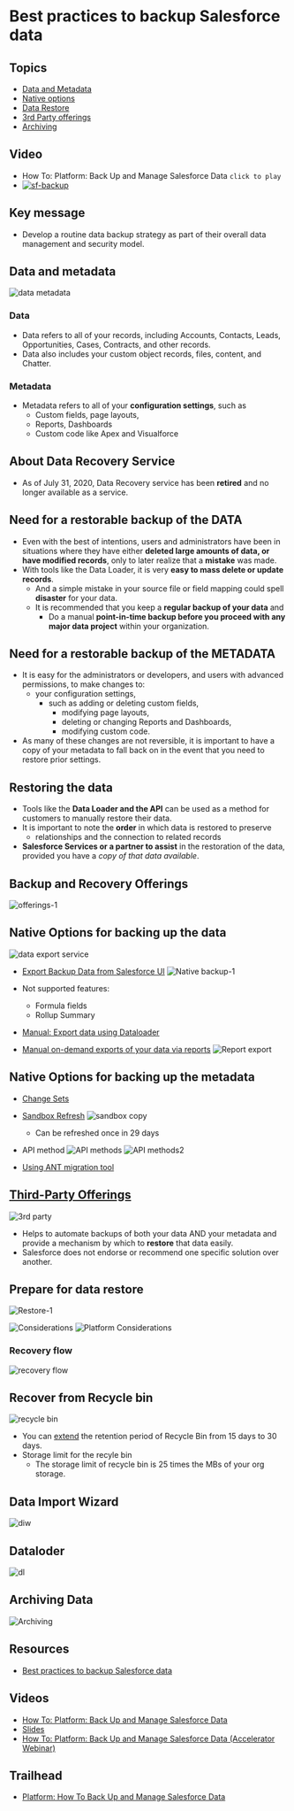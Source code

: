 # Best practices to backup Salesforce data


## Topics
- [Data and Metadata](#dmd)
- [Native options](#native)
- [Data Restore](#restore)
- [3rd Party offerings ](#3p)
- [Archiving](#archiving)

## Video 
- How To: Platform: Back Up and Manage Salesforce Data ```click to play```
- [![sf-backup](img/sf-backup-1.png)](https://salesforce.vidyard.com/watch/epvXNRWrrPHtto735nS2rh?)

## Key message
- Develop a routine data backup strategy as part of their overall data management and security model.  

<a name='dmd'></a>

## Data and metadata

![data metadata](img/data-metadata-1.png)

### Data
- Data refers to all of your records, including Accounts, Contacts, Leads, Opportunities, Cases, Contracts, and other records. 
- Data also includes your custom object records, files, content, and Chatter.

### Metadata
- Metadata refers to all of your **configuration settings**, such as 
    - Custom fields, page layouts, 
    - Reports, Dashboards 
    - Custom code like Apex and Visualforce


## About Data Recovery Service
- As of July 31, 2020, Data Recovery service has been **retired** and no longer available as a service. 


## Need for a restorable backup of the DATA
- Even with the best of intentions, users and administrators have been in situations where they have either **deleted large amounts of data, or have modified records**, only to later realize that a **mistake** was made. 
- With tools like the Data Loader, it is very **easy to mass delete or update records**. 
    - And a simple mistake in your source file or field mapping could spell **disaster** for your data. 
    - It is recommended that you keep a **regular backup of your data** and 
        - Do a manual **point-in-time backup before you proceed with any major data project** within your organization.

## Need for a restorable backup of the METADATA
- It is easy for the administrators or developers, and users with advanced permissions, to make changes to:
    -  your configuration settings, 
        - such as adding or deleting custom fields, 
            - modifying page layouts, 
            - deleting or changing Reports and Dashboards, 
            - modifying custom code. 
- As many of these changes are not reversible, it is important to have a copy of your metadata to fall back on in the event that you need to restore prior settings.


## Restoring the data
- Tools like the **Data Loader and the API** can be used  as a method for customers to manually restore their data.
- It is important to note the **order** in which data is restored to preserve
    - relationships and the connection to related records 
- **Salesforce Services or a partner to assist**  in the restoration of the data, provided you  have a *copy of that data available*.




## Backup and Recovery Offerings
![offerings-1](img/backup-options-1.png)

<a name='native'></a>
## Native Options for backing up the data
![data export service](img/dataExport-service-1.png)
- [Export Backup Data from Salesforce UI](https://help.salesforce.com/articleView?id=sf.admin_exportdata.htm&type=5)
![Native backup-1](img/dataexport-1.gif)
- Not supported features:
    - Formula fields
    - Rollup Summary

- [Manual: Export data using Dataloader](https://help.salesforce.com/articleView?id=sf.exporting_data.htm&type=5)
- [Manual on-demand exports of your data via reports](https://help.salesforce.com/articleView?id=sf.reports_export.htm&type=5)
![Report export](img/reportExport-1.png)

## Native Options for backing up the metadata
- [Change Sets](https://help.salesforce.com/articleView?id=changesets.htm&type=5)
- [Sandbox Refresh](https://help.salesforce.com/articleView?id=data_sandbox_create.htm&type=5)
![sandbox copy](img/fullcopy-sbx-copy.png)
    - Can be refreshed once in 29 days

- API method
![API methods](img/api-method-1.png)
![API methods2](img/api-method-2.png)



- [Using ANT migration tool](https://developer.salesforce.com/docs/atlas.en-us.daas.meta/daas/forcemigrationtool_install.htm)

<a name='3p'></a>
## [Third-Party Offerings](https://appexchange.salesforce.com/appxSearchKeywordResults?keywords=backup&searchType=simpleSearch)
![3rd party](img/3rd-party-1.png)
- Helps to automate backups of both your data AND your metadata and provide a mechanism by which to **restore** that data easily.
- Salesforce does not endorse or recommend one specific solution over another.


<a name='restore'></a>

## Prepare for data restore
![Restore-1](img/restore-1.png)

![Considerations](img/considerations-1.png)
![Platform Considerations](img/platform-considerations-1.png)
### Recovery flow
![recovery flow](img/recovery-flow-1.png)

## Recover from Recycle bin
![recycle bin](img/recycle-bin-1.png)
- You can [extend](https://help.salesforce.com/articleView?id=000336103&type=1&mode=1) the retention period of Recycle Bin from 15 days to 30 days.
- Storage limit for the recyle bin
    - The storage limit of recycle bin is 25 times the MBs of your  org storage. 

## Data Import Wizard

![diw](img/diw-1.png)

## Dataloder
![dl](img/dataloader-1.png)


<a name='archiving'></a>

## Archiving Data
![Archiving](img/archive-1.png)


## Resources
- [Best practices to backup Salesforce data](https://help.salesforce.com/articleView?id=000334121&type=1&mode=1)

## Videos
- [How To: Platform: Back Up and Manage Salesforce Data](https://salesforce.vidyard.com/watch/epvXNRWrrPHtto735nS2rh?)
- [Slides](https://org62.my.salesforce.com/sfc/p/#000000000062/a/3y0000003Il7/yKsV5ld_Ysk5O5FRTIrez4Mts6nLYPsDe22xx9qM9Zs)
- [How To: Platform: Back Up and Manage Salesforce Data (Accelerator Webinar)](https://help.salesforce.com/articleView?id=000354893&language=en_US&mode=1&type=1)


## Trailhead
- [Platform: How To Back Up and Manage Salesforce Data](https://trailhead.salesforce.com/users/officialblaze/trailmixes/platform-how-to-backup-and-manage-salesforce-data)
